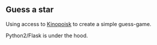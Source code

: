 ## Guess a star

Using access to [Kinopoisk](https://www.kinopoisk.ru/) to create a simple guess-game.

Python2/Flask is under the hood.
